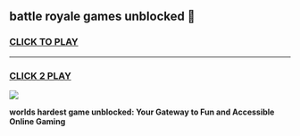 
## battle royale games unblocked 👋
<h3>
<a href="https://premium.freeplayer.one?title=battle_royale_games_unblocked&ref=13F">CLICK TO PLAY</a></h3>
<hr>

<h3>
<a href="https://premium.freeplayer.one?title=battle_royale_games_unblocked&ref=13F">CLICK 2 PLAY</a>
  
</h3>

<a href="https://premium.freeplayer.one?title=battle_royale_games_unblocked&ref=12F/"><img src="https://clearcache.store/games.png"></a>


**worlds hardest game unblocked: Your Gateway to Fun and Accessible Online Gaming**

